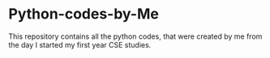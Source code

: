 # Python-codes-by-Me
This repository contains all the python codes, that were created by me from the day I started my first year CSE studies.
